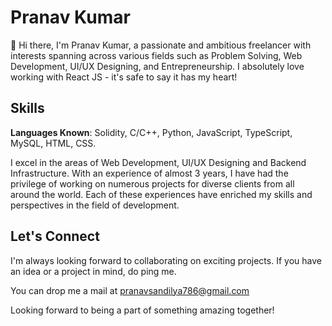 # Pranav Kumar

👋 Hi there, I'm Pranav Kumar, a passionate and ambitious freelancer with interests spanning across various fields such as Problem Solving, Web Development, UI/UX Designing, and Entrepreneurship. I absolutely love working with React JS - it's safe to say it has my heart!

## Skills

**Languages Known**: Solidity, C/C++, Python, JavaScript, TypeScript, MySQL, HTML, CSS.

I excel in the areas of Web Development, UI/UX Designing and Backend Infrastructure. With an experience of almost 3 years, I have had the privilege of working on numerous projects for diverse clients from all around the world. Each of these experiences have enriched my skills and perspectives in the field of development.

## Let's Connect

I'm always looking forward to collaborating on exciting projects. If you have an idea or a project in mind, do ping me.

You can drop me a mail at [pranavsandilya786@gmail.com](mailto:pranavsandilya786@gmail.com)

Looking forward to being a part of something amazing together!

